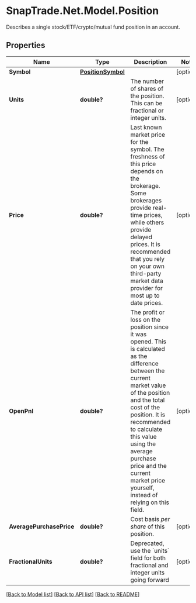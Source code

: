 # SnapTrade.Net.Model.Position
Describes a single stock/ETF/crypto/mutual fund position in an account.

## Properties

Name | Type | Description | Notes
------------ | ------------- | ------------- | -------------
**Symbol** | [**PositionSymbol**](PositionSymbol.md) |  | [optional] 
**Units** | **double?** | The number of shares of the position. This can be fractional or integer units. | [optional] 
**Price** | **double?** | Last known market price for the symbol. The freshness of this price depends on the brokerage. Some brokerages provide real-time prices, while others provide delayed prices. It is recommended that you rely on your own third-party market data provider for most up to date prices. | [optional] 
**OpenPnl** | **double?** | The profit or loss on the position since it was opened. This is calculated as the difference between the current market value of the position and the total cost of the position. It is recommended to calculate this value using the average purchase price and the current market price yourself, instead of relying on this field. | [optional] 
**AveragePurchasePrice** | **double?** | Cost basis _per share_ of this position. | [optional] 
**FractionalUnits** | **double?** | Deprecated, use the &#x60;units&#x60; field for both fractional and integer units going forward | [optional] 

[[Back to Model list]](../README.md#documentation-for-models) [[Back to API list]](../README.md#documentation-for-api-endpoints) [[Back to README]](../README.md)

